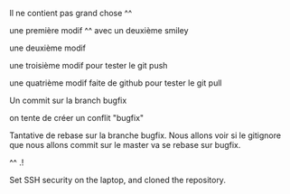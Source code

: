 Il ne contient pas grand chose ^^

une première modif ^^ avec un deuxième smiley

une deuxième modif

une troisième modif pour tester le git push

une quatrième modif faite de github pour tester le git pull

Un commit sur la branch bugfix

on tente de créer un conflit "bugfix"

Tantative de rebase sur la branche bugfix. Nous allons voir si le gitignore que nous allons commit sur le master va se rebase sur bugfix.

^^ .!

Set SSH security on the laptop, and cloned the repository.
